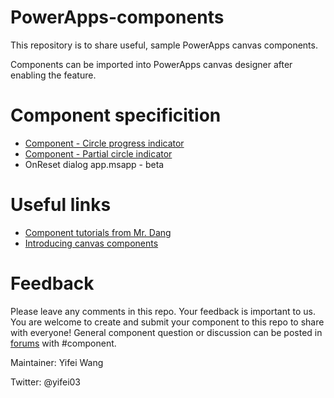 # PowerApps-components
This repository is to share useful, sample PowerApps canvas components.

Components can be imported into PowerApps canvas designer after enabling the feature.  

# Component specificition
  - [Component - Circle progress indicator](https://powerapps.microsoft.com/en-us/blog/import-components-from-cloud-apps/)
  - [Component - Partial circle indicator](https://powerapps.microsoft.com/en-us/blog/import-components-from-cloud-apps/)
  - OnReset dialog app.msapp - beta 

# Useful links
  - [Component tutorials from Mr. Dang](https://www.youtube.com/watch?v=CmPEyh3CP6A&list=PLV8OHCUzIb7XkDSXedJrVzj6igwpHFH85)
  - [Introducing canvas components](https://powerapps.microsoft.com/en-us/blog/components-available-in-preview/)

# Feedback
Please leave any comments in this repo. Your feedback is important to us.
You are welcome to create and submit your component to this repo to share with everyone!
General component question or discussion can be posted in [forums](https://powerusers.microsoft.com/t5/tag/Components/tg-p/category-id/PowerApps1) with #component.

Maintainer: Yifei Wang

Twitter: @yifei03
